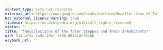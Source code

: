 ```yaml
---
content_type: external-resource
external_url: https://www.google.com/books/edition/Recollections_of_Tartar_Steppes_and_Thei/MHgEAAAAYAAJ?hl=en&gbpv=1
has_external_license_warning: true
license: https://en.wikipedia.org/wiki/All_rights_reserved
status: ''
title: '*Recollections of the Tatar Steppes and Their Inhabitants*'
uid: 314aaf1a-4a3c-43b1-a460-0074f8ff04b6
wayback_url: ''
---
```

